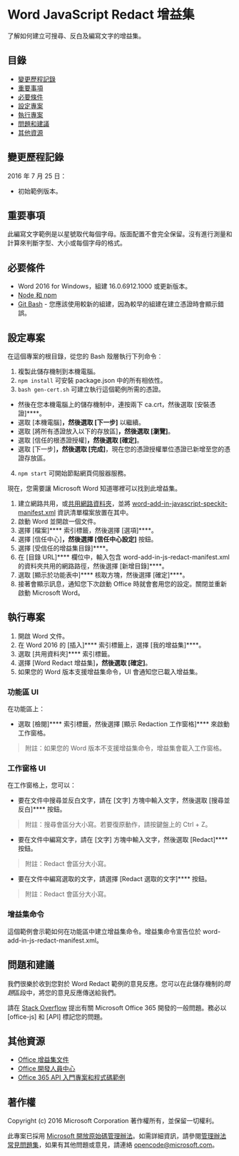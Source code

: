 # <a name="word--javascript-redact-add-in"></a>Word  JavaScript Redact 增益集

了解如何建立可搜尋、反白及編寫文字的增益集。    

## <a name="table-of-contents"></a>目錄
* [變更歷程記錄](#change-history)
* [重要事項](#important-note)
* [必要條件](#prerequisites)
* [設定專案](#configure-the-project)
* [執行專案](#run-the-project)
* [問題和建議](#questions-and-comments)
* [其他資源](#additional-resources)

## <a name="change-history"></a>變更歷程記錄

2016 年 7 月 25 日：
* 初始範例版本。

## <a name="important-note"></a>重要事項

此編寫文字範例是以星號取代每個字母。版面配置不會完全保留。沒有進行測量和計算來判斷字型、大小或每個字母的格式。

## <a name="prerequisites"></a>必要條件

* Word 2016 for Windows，組建 16.0.6912.1000 或更新版本。
* [Node 和 npm](https://nodejs.org/en/)
* [Git Bash](https://git-scm.com/downloads) - 您應該使用較新的組建，因為較早的組建在建立憑證時會顯示錯誤。

## <a name="configure-the-project"></a>設定專案

在這個專案的根目錄，從您的 Bash 殼層執行下列命令︰

1. 複製此儲存機制到本機電腦。
2. ```npm install``` 可安裝 package.json 中的所有相依性。
3. ```bash gen-cert.sh``` 可建立執行這個範例所需的憑證。 
* 然後在您本機電腦上的儲存機制中，連按兩下 ca.crt，然後選取 [安裝憑證]****。 
* 選取 [本機電腦]****，然後選取 [下一步]**** 以繼續。 
* 選取 [將所有憑證放入以下的存放區]****，然後選取 [瀏覽]****。  
* 選取 [信任的根憑證授權]****，然後選取 [確定]****。 
* 選取 [下一步]****，然後選取 [完成]****，現在您的憑證授權單位憑證已新增至您的憑證存放區。
4. ```npm start``` 可開始節點網頁伺服器服務。

現在，您需要讓 Microsoft Word 知道哪裡可以找到此增益集。

1. 建立網路共用，或[共用網路資料夾](https://technet.microsoft.com/zh-tw/library/cc770880.aspx)，並將 [word-add-in-javascript-speckit-manifest.xml](word-add-in-javascript-speckit-manifest.xml) 資訊清單檔案放置在其中。
3. 啟動 Word 並開啟一個文件。
4. 選擇 [檔案]**** 索引標籤，然後選擇 [選項]****。
5. 選擇 [信任中心]****，然後選擇 [信任中心設定]**** 按鈕。
6. 選擇 [受信任的增益集目錄]****。
7. 在 [目錄 URL]**** 欄位中，輸入包含 word-add-in-js-redact-manifest.xml 的資料夾共用的網路路徑，然後選擇 [新增目錄]****。
8. 選取 [顯示於功能表中]**** 核取方塊，然後選擇 [確定]****。
9. 接著會顯示訊息，通知您下次啟動 Office 時就會套用您的設定。關閉並重新啟動 Microsoft Word。

## <a name="run-the-project"></a>執行專案

1. 開啟 Word 文件。
2. 在 Word 2016 的 [插入]**** 索引標籤上，選擇 [我的增益集]****。
3. 選取 [共用資料夾]**** 索引標籤。
4. 選擇 [Word Redact 增益集]****，然後選取 [確定]****。
5. 如果您的 Word 版本支援增益集命令，UI 會通知您已載入增益集。

### <a name="ribbon-ui"></a>功能區 UI

在功能區上：
* 選取 [檢閱]**** 索引標籤，然後選擇 [顯示 Redaction 工作窗格]**** 來啟動工作窗格。

 > 附註：如果您的 Word 版本不支援增益集命令，增益集會載入工作窗格。

### <a name="task-pane-ui"></a>工作窗格 UI

在工作窗格上，您可以：
* 要在文件中搜尋並反白文字，請在 [文字] 方塊中輸入文字，然後選取 [搜尋並反白]**** 按鈕。
  
> 附註：搜尋會區分大小寫。若要復原動作，請按鍵盤上的 Ctrl + Z。

* 要在文件中編寫文字，請在 [文字] 方塊中輸入文字，然後選取 [Redact]**** 按鈕。
  
> 附註：Redact 會區分大小寫。   

* 要在文件中編寫選取的文字，請選擇 [Redact 選取的文字]**** 按鈕。
  
> 附註：Redact 會區分大小寫。       
  
### <a name="add-in-commands"></a>增益集命令

這個範例會示範如何在功能區中建立增益集命令。增益集命令宣告位於 word-add-in-js-redact-manifest.xml。 

## <a name="questions-and-comments"></a>問題和建議

我們很樂於收到您對於 Word Redact 範例的意見反應。您可以在此儲存機制的*問題*區段中，將您的意見反應傳送給我們。

請在 [Stack Overflow](http://stackoverflow.com/questions/tagged/office-js+API) 提出有關 Microsoft Office 365 開發的一般問題。務必以 [office-js] 和 [API] 標記您的問題。

## <a name="additional-resources"></a>其他資源

* [Office 增益集文件](https://msdn.microsoft.com/zh-tw/library/office/jj220060.aspx)
* [Office 開發人員中心](http://dev.office.com/)
* [Office 365 API 入門專案和程式碼範例](http://msdn.microsoft.com/zh-tw/office/office365/howto/starter-projects-and-code-samples)

## <a name="copyright"></a>著作權
Copyright (c) 2016 Microsoft Corporation 著作權所有，並保留一切權利。



此專案已採用 [Microsoft 開放原始碼管理辦法](https://opensource.microsoft.com/codeofconduct/)。如需詳細資訊，請參閱[管理辦法常見問題集](https://opensource.microsoft.com/codeofconduct/faq/)，如果有其他問題或意見，請連絡 [opencode@microsoft.com](mailto:opencode@microsoft.com)。
